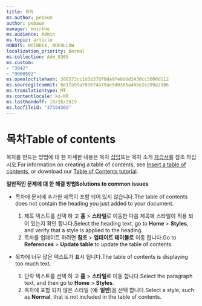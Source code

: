 ```yaml
---
title: 목차
ms.author: pebaum
author: pebaum
manager: mnirkhe
ms.audience: Admin
ms.topic: article
ROBOTS: NOINDEX, NOFOLLOW
localization_priority: Normal
ms.collection: Adm_O365
ms.custom:
- "3042"
- "9000592"
ms.openlocfilehash: 388573cc1d5b378f0da9fe8d6d3430cc5000d112
ms.sourcegitcommit: 8e1fa99a781674a79ae5d0385a48be2e209a2386
ms.translationtype: MT
ms.contentlocale: ko-KR
ms.lasthandoff: 10/16/2019
ms.locfileid: "37554369"
---
```

# <a name="table-of-contents"></a><span data-ttu-id="5d226-102">목차</span><span class="sxs-lookup"><span data-stu-id="5d226-102">Table of contents</span></span>

<span data-ttu-id="5d226-103">목차를 만드는 방법에 대 한 자세한 내용은 목차 [삽입](https://support.office.com/article/882e8564-0edb-435e-84b5-1d8552ccf0c0)또는 목차 소개 [자습서](https://go.microsoft.com/fwlink/?linkid=2065106)를 참조 하십시오.</span><span class="sxs-lookup"><span data-stu-id="5d226-103">For information on creating a table of contents, see [Insert a table of contents](https://support.office.com/article/882e8564-0edb-435e-84b5-1d8552ccf0c0), or download our [Table of Contents tutorial](https://go.microsoft.com/fwlink/?linkid=2065106).</span></span>

<span data-ttu-id="5d226-104">**일반적인 문제에 대 한 해결 방법**</span><span class="sxs-lookup"><span data-stu-id="5d226-104">**Solutions to common issues**</span></span>

- <span data-ttu-id="5d226-105">목차에 문서에 추가한 제목이 포함 되어 있지 않습니다.</span><span class="sxs-lookup"><span data-stu-id="5d226-105">The table of contents does not contain the heading you just added to your document.</span></span>
  1. <span data-ttu-id="5d226-106">제목 텍스트를 선택 하 고 **홈** > **스타일**로 이동한 다음 제목에 스타일이 적용 되어 있는지 확인 합니다.</span><span class="sxs-lookup"><span data-stu-id="5d226-106">Select the heading text, go to **Home** > **Styles**, and verify that a style is applied to the heading.</span></span>
  2. <span data-ttu-id="5d226-107">목차를 업데이트 하려면 **참조** > **업데이트 테이블로** 이동 합니다.</span><span class="sxs-lookup"><span data-stu-id="5d226-107">Go to **References** > **Update table** to update the table of contents.</span></span>

- <span data-ttu-id="5d226-108">목차에 너무 많은 텍스트가 표시 됩니다.</span><span class="sxs-lookup"><span data-stu-id="5d226-108">The table of contents is displaying too much text.</span></span> 
  1. <span data-ttu-id="5d226-109">단락 텍스트를 선택 하 고 **홈** > **스타일**로 이동 합니다.</span><span class="sxs-lookup"><span data-stu-id="5d226-109">Select the paragraph text, and then go to **Home** > **Styles**.</span></span>
  2. <span data-ttu-id="5d226-110">목차에 포함 되지 않은 스타일 (예: **일반**)을 선택 합니다.</span><span class="sxs-lookup"><span data-stu-id="5d226-110">Select a style, such as **Normal**, that is not included in the table of contents.</span></span>